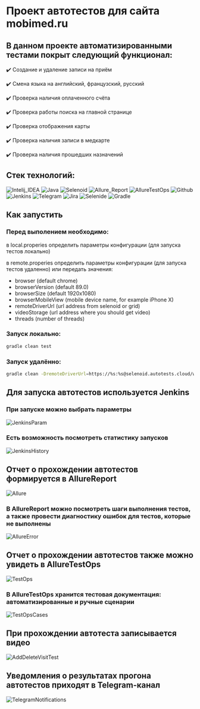 # Проект автотестов для сайта mobimed.ru

## В данном проекте автоматизированными тестами покрыт следующий функционал:
:heavy_check_mark: Создание и удаление записи на приём

:heavy_check_mark: Смена языка на английский, французский, русский

:heavy_check_mark: Проверка наличия оплаченного счёта

:heavy_check_mark: Проверка работы поиска на главной странице

:heavy_check_mark: Проверка отображения карты

:heavy_check_mark: Проверка наличия записи в медкарте

:heavy_check_mark: Проверка наличия прошедших назначений


## Стек технологий:
![Intelij_IDEA](https://user-images.githubusercontent.com/17838471/146488140-9913750f-e6a0-4298-bf05-815cb16bca72.png)
![Java](https://user-images.githubusercontent.com/17838471/146488154-8c60ad32-5ecc-453a-9d64-b14a2e258ffb.png)
![Selenoid](https://user-images.githubusercontent.com/17838471/146488174-abb91292-9098-4a18-a7b0-bdb1d5e460e3.png)
![Allure_Report](https://user-images.githubusercontent.com/17838471/146488178-950401a9-0a8e-48bf-9cfc-ca7a894b2ffc.png)
![AllureTestOps](https://user-images.githubusercontent.com/17838471/146488180-71e90e75-7ae1-4254-b9f9-80a5cd8b8656.png)
![Github](https://user-images.githubusercontent.com/17838471/146488184-7543df19-2bb5-46ea-9493-004441224225.png)
![Jenkins](https://user-images.githubusercontent.com/17838471/146488189-02f0268f-379d-4406-a309-4cf249376beb.png)
![Telegram](https://user-images.githubusercontent.com/17838471/146488195-751c2641-11ca-4551-af9f-0877905629c7.png)
![Jira](https://user-images.githubusercontent.com/17838471/146488206-32acf0dc-e859-4e0f-8498-ac3b38094f1c.png)
![Selenide](https://user-images.githubusercontent.com/17838471/146488211-dfd6298d-6507-4d48-bbb5-2335d8696736.png)
![Gradle](https://user-images.githubusercontent.com/17838471/146488213-c8eb7bc2-0c06-4f1d-8554-ec6d7b625f2a.png)


## Как запустить

### Перед выполением необходимо:

в local.properies определить параметры конфигурации (для запуска тестов локально)

в remote.properies определить параметры конфигурации (для запуска тестов удаленно) или передать значения:

* browser (default chrome)
* browserVersion (default 89.0)
* browserSize (default 1920x1080)
* browserMobileView (mobile device name, for example iPhone X)
* remoteDriverUrl (url address from selenoid or grid)
* videoStorage (url address where you should get video)
* threads (number of threads)

### Запуск локально:
```bash
gradle clean test
```

### Запуск удалённо:
```bash
gradle clean -DremoteDriverUrl=https://%s:%s@selenoid.autotests.cloud/wd/hub/ -DvideoStorage=https://selenoid.autotests.cloud/video/ -Dthreads=1 test
```

## Для запуска автотестов используется Jenkins

### При запуске можно выбрать параметры
![JenkinsParam](https://user-images.githubusercontent.com/17838471/146490872-7e4283e7-8df4-46fc-8a1e-33b6843f77be.png)

### Есть возможность посмотреть статистику запусков
![JenkinsHistory](https://user-images.githubusercontent.com/17838471/146491309-f82a1f5f-3a43-470d-89c4-3137682f3130.png)


## Отчет о прохождении автотестов формируется в AllureReport
![Allure](https://user-images.githubusercontent.com/17838471/146491527-f033940a-1a27-4487-aee1-c4a0dd87ab72.png)

### В AllureReport можно посмотреть шаги выполнения тестов, а также провести диагностику ошибок для тестов, которые не выполнены
![AllureError](https://user-images.githubusercontent.com/17838471/146491847-f1a712be-2d2d-4b2c-a8be-09090b069ea7.png)


## Отчет о прохождении автотестов также можно увидеть в AllureTestOps
![TestOps](https://user-images.githubusercontent.com/17838471/146492277-2d6863a3-39ac-41f7-97ca-fc9cffb72246.png)

### В AllureTestOps хранится тестовая документация: автоматизированные и ручные сценарии
![TestOpsCases](https://user-images.githubusercontent.com/17838471/146493071-e9a5d8ab-9d56-4321-bccd-874a09697afe.png)


## При прохождении автотеста записывается видео
![AddDeleteVisitTest](https://user-images.githubusercontent.com/17838471/146495596-d4cf4447-9f8d-48b9-820e-7ad7b72450d5.gif)


## Уведомления о результатах прогона автотестов приходят в Telegram-канал
![TelegramNotifications](https://user-images.githubusercontent.com/17838471/146496370-c31c57a5-8015-4c24-81fa-4bdef0198d37.png)











